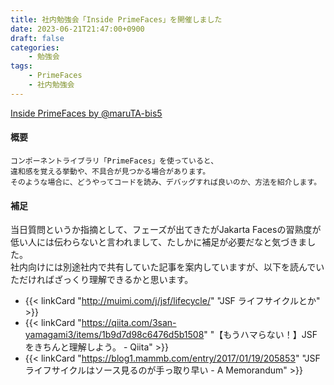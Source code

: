 ```yaml
---
title: 社内勉強会「Inside PrimeFaces」を開催しました
date: 2023-06-21T21:47:00+0900
draft: false
categories: 
    - 勉強会
tags:
    - PrimeFaces
    - 社内勉強会
---
```


<script async class="docswell-embed" src="https://www.docswell.com/assets/libs/docswell-embed/docswell-embed.min.js" data-src="https://www.docswell.com/slide/Z383WY/embed" data-aspect="0.5625"></script><div class="docswell-link"><a href="https://www.docswell.com/s/maruTA-bis5/Z383WY-inside-primefaces">Inside PrimeFaces by @maruTA-bis5</a></div>

#### 概要
```
コンポーネントライブラリ「PrimeFaces」を使っていると、
違和感を覚える挙動や、不具合が見つかる場合があります。
そのような場合に、どうやってコードを読み、デバッグすれば良いのか、方法を紹介します。
```

#### 補足
当日質問というか指摘として、フェーズが出てきたがJakarta Facesの習熟度が低い人には伝わらないと言われまして、たしかに補足が必要だなと気づきました。  
社内向けには別途社内で共有していた記事を案内していますが、以下を読んでいただければざっくり理解できるかと思います。
- {{< linkCard "http://muimi.com/j/jsf/lifecycle/" "JSF ライフサイクルとか" >}}
- {{< linkCard "https://qiita.com/3san-yamagami3/items/1b9d7d98c6476d5b1508" "【もうハマらない！】JSFをきちんと理解しよう。 - Qiita" >}}
- {{< linkCard "https://blog1.mammb.com/entry/2017/01/19/205853" "JSF ライフサイクルはソース見るのが手っ取り早い - A Memorandum" >}}
